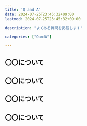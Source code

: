 ```yaml
---
title: 'Q and A'
date: 2024-07-25T23:45:32+09:00
lastmod: 2024-07-25T23:45:32+09:00

description: "よくある質問を掲載します"

categories: ["QandA"]

---
```


## 〇〇について

## 〇〇について

## 〇〇について

## 〇〇について

